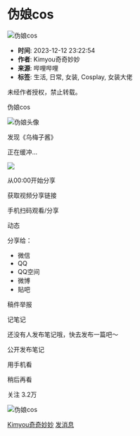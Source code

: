 # 伪娘cos

![伪娘cos](//i1.hdslb.com/bfs/archive/de7d57955aea020417bc992fe382d0a686d945da.jpg@100w_100h_1c.webp)

-   **时间**: 2023-12-12 23:22:54
-   **作者**: Kimyou奇奇妙妙
-   **来源**: 哔哩哔哩
-   **标签**: 生活, 日常, 女装, Cosplay, 女装大佬

未经作者授权，禁止转载。

伪娘cos

![伪娘头像](//i2.hdslb.com/bfs/face/525115d8ebdd604c643b4f50a1b371feda0394d9.png@96w.webp)

发现《乌梅子酱》

正在缓冲...

![](//i1.hdslb.com/bfs/archive/de7d57955aea020417bc992fe382d0a686d945da.jpg@518w_290h_1c_!web-video-share-cover.webp)

从00:00开始分享

获取视频分享链接

手机扫码观看/分享

动态

分享给：

- 微信
- QQ
- QQ空间
- 微博
- 贴吧

稿件举报

记笔记

还没有人发布笔记哦，快去发布一篇吧～

公开发布笔记

用手机看

稍后再看

关注 3.2万

![伪娘cos](//i2.hdslb.com/bfs/face/525115d8ebdd604c643b4f50a1b371feda0394d9.png@96w_96h_1c_1s_!web-avatar.webp)

[Kimyou奇奇妙妙](//space.bilibili.com/2185877) [发消息](//message.bilibili.com/#whisper/mid2185877)